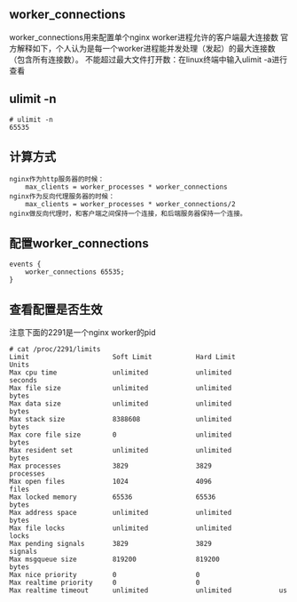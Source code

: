 ## worker_connections
worker_connections用来配置单个nginx worker进程允许的客户端最大连接数
官方解释如下，个人认为是每一个worker进程能并发处理（发起）的最大连接数（包含所有连接数）。
不能超过最大文件打开数：在linux终端中输入ulimit -a进行查看

## ulimit -n
```
# ulimit -n
65535
```

## 计算方式
```
nginx作为http服务器的时候：
    max_clients = worker_processes * worker_connections
nginx作为反向代理服务器的时候：
    max_clients = worker_processes * worker_connections/2
nginx做反向代理时，和客户端之间保持一个连接，和后端服务器保持一个连接。
```

## 配置worker_connections
```
events { 
    worker_connections 65535; 
}
```

## 查看配置是否生效
注意下面的2291是一个nginx worker的pid
```
# cat /proc/2291/limits
Limit                     Soft Limit           Hard Limit           Units
Max cpu time              unlimited            unlimited            seconds
Max file size             unlimited            unlimited            bytes
Max data size             unlimited            unlimited            bytes
Max stack size            8388608              unlimited            bytes
Max core file size        0                    unlimited            bytes
Max resident set          unlimited            unlimited            bytes
Max processes             3829                 3829                 processes
Max open files            1024                 4096                 files
Max locked memory         65536                65536                bytes
Max address space         unlimited            unlimited            bytes
Max file locks            unlimited            unlimited            locks
Max pending signals       3829                 3829                 signals
Max msgqueue size         819200               819200               bytes
Max nice priority         0                    0
Max realtime priority     0                    0
Max realtime timeout      unlimited            unlimited            us
```
